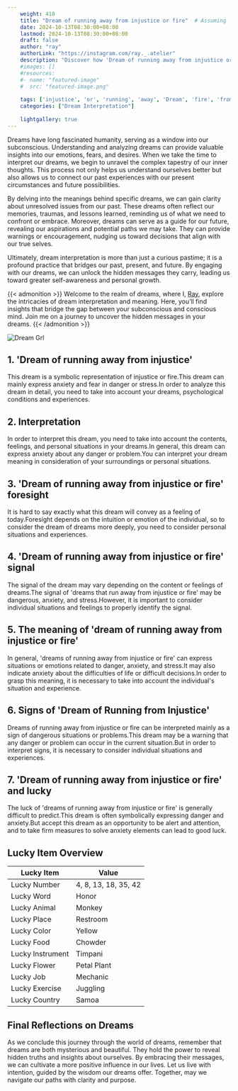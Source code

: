 ```yaml
---
    weight: 418
    title: "Dream of running away from injustice or fire"  # Assuming 'title' column exists
    date: 2024-10-13T08:30:00+08:00
    lastmod: 2024-10-13T08:30:00+08:00
    draft: false
    author: "ray"
    authorLink: "https://instagram.com/ray._.atelier"
    description: "Discover how 'Dream of running away from injustice or fire' can interpret your future and uncover its significant meanings in your life."
    #images: []
    #resources:
    #- name: "featured-image"
    #  src: "featured-image.png"
    
    tags: ['injustice', 'or', 'running', 'away', 'Dream', 'fire', 'from', 'of']
    categories: ["Dream Interpretation"]
    
    lightgallery: true
---
```

    
Dreams have long fascinated humanity, serving as a window into our subconscious. Understanding and analyzing dreams can provide valuable insights into our emotions, fears, and desires. When we take the time to interpret our dreams, we begin to unravel the complex tapestry of our inner thoughts. This process not only helps us understand ourselves better but also allows us to connect our past experiences with our present circumstances and future possibilities.

By delving into the meanings behind specific dreams, we can gain clarity about unresolved issues from our past. These dreams often reflect our memories, traumas, and lessons learned, reminding us of what we need to confront or embrace. Moreover, dreams can serve as a guide for our future, revealing our aspirations and potential paths we may take. They can provide warnings or encouragement, nudging us toward decisions that align with our true selves.

Ultimately, dream interpretation is more than just a curious pastime; it is a profound practice that bridges our past, present, and future. By engaging with our dreams, we can unlock the hidden messages they carry, leading us toward greater self-awareness and personal growth.

{{< admonition >}}
Welcome to the realm of dreams, where I, [Ray](https://instagram.com/ray._.atelier), explore the intricacies of dream interpretation and meaning. Here, you’ll find insights that bridge the gap between your subconscious and conscious mind. Join me on a journey to uncover the hidden messages in your dreams.
{{< /admonition >}}

![Dream Grl](https://cdn.pixabay.com/photo/2017/11/02/03/35/gothic-2910057_1280.jpg "Dream Grl")

## 1. 'Dream of running away from injustice'
This dream is a symbolic representation of injustice or fire.This dream can mainly express anxiety and fear in danger or stress.In order to analyze this dream in detail, you need to take into account your dreams, psychological conditions and experiences.

## 2. Interpretation
In order to interpret this dream, you need to take into account the contents, feelings, and personal situations in your dreams.In general, this dream can express anxiety about any danger or problem.You can interpret your dream meaning in consideration of your surroundings or personal situations.

## 3. 'Dream of running away from injustice or fire' foresight
It is hard to say exactly what this dream will convey as a feeling of today.Foresight depends on the intuition or emotion of the individual, so to consider the dream of dreams more deeply, you need to consider personal situations and experiences.

## 4. 'Dream of running away from injustice or fire' signal
The signal of the dream may vary depending on the content or feelings of dreams.The signal of 'dreams that run away from injustice or fire' may be dangerous, anxiety, and stress.However, it is important to consider individual situations and feelings to properly identify the signal.

## 5. The meaning of 'dream of running away from injustice or fire'
In general, 'dreams of running away from injustice or fire' can express situations or emotions related to danger, anxiety, and stress.It may also indicate anxiety about the difficulties of life or difficult decisions.In order to grasp this meaning, it is necessary to take into account the individual's situation and experience.

## 6. Signs of 'Dream of Running from Injustice'
Dreams of running away from injustice or fire can be interpreted mainly as a sign of dangerous situations or problems.This dream may be a warning that any danger or problem can occur in the current situation.But in order to interpret signs, it is necessary to consider individual situations and experiences.

## 7. 'Dream of running away from injustice or fire' and lucky
The luck of 'dreams of running away from injustice or fire' is generally difficult to predict.This dream is often symbolically expressing danger and anxiety.But accept this dream as an opportunity to be alert and attention, and to take firm measures to solve anxiety elements can lead to good luck.

## Lucky Item Overview
| Lucky Item          | Value              |
|---------------|--------------------|
| Lucky Number        | 4, 8, 13, 18, 35, 42  |
| Lucky Word          | Honor |
| Lucky Animal        | Monkey |
| Lucky Place         | Restroom     |
| Lucky Color         | Yellow     |
| Lucky Food          | Chowder      |
| Lucky Instrument    | Timpani |
| Lucky Flower        | Petal Plant    |
| Lucky Job           | Mechanic       |
| Lucky Exercise      | Juggling  |
| Lucky Country       | Samoa    |


##  Final Reflections on Dreams

As we conclude this journey through the world of dreams, remember that dreams are both mysterious and beautiful. They hold the power to reveal hidden truths and insights about ourselves. By embracing their messages, we can cultivate a more positive influence in our lives. Let us live with intention, guided by the wisdom our dreams offer. Together, may we navigate our paths with clarity and purpose.
